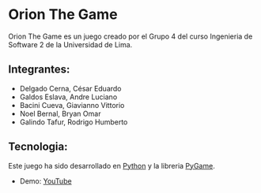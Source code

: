# Orion The Game

Orion The Game es un juego creado por el Grupo 4 del curso Ingenieria de Software 2 de la Universidad de Lima.

## Integrantes:
- Delgado Cerna, César Eduardo
- Galdos Eslava, Andre Luciano
- Bacini Cueva, Giavianno Vittorio
- Noel Bernal, Bryan Omar
- Galindo Tafur, Rodrigo Humberto

## Tecnologia:
Este juego ha sido desarrollado en [Python](https://www.python.org/) y la libreria [PyGame](https://www.pygame.org/).

- Demo: [YouTube](https://www.youtube.com/watch?v=dmIYO19Lj3Q)
